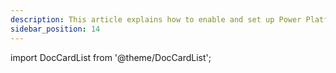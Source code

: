 ```yaml
---
description: This article explains how to enable and set up Power Platform data collection for Syskit Point.
sidebar_position: 14
---
```


import DocCardList from '@theme/DocCardList';

<DocCardList />